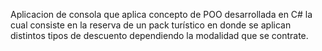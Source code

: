 Aplicacion de consola que aplica concepto de POO desarrollada en C# la cual consiste en la reserva de un pack turístico en donde se aplican distintos tipos de descuento dependiendo la modalidad que se contrate.
